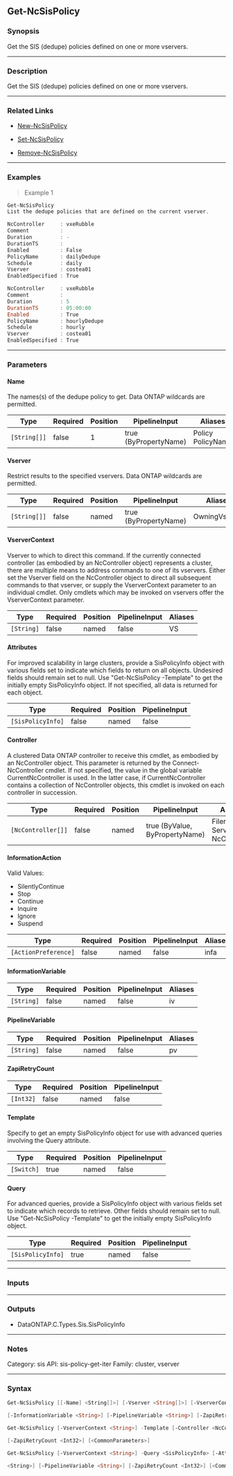 Get-NcSisPolicy
---------------

### Synopsis
Get the SIS (dedupe) policies defined on one or more vservers.

---

### Description

Get the SIS (dedupe) policies defined on one or more vservers.

---

### Related Links
* [New-NcSisPolicy](New-NcSisPolicy)

* [Set-NcSisPolicy](Set-NcSisPolicy)

* [Remove-NcSisPolicy](Remove-NcSisPolicy)

---

### Examples
> Example 1

```PowerShell
Get-NcSisPolicy
List the dedupe policies that are defined on the current vserver.

NcController     : vxeRubble
Comment          :
Duration         : -
DurationTS       :
Enabled          : False
PolicyName       : dailyDedupe
Schedule         : daily
Vserver          : costea01
EnabledSpecified : True

NcController     : vxeRubble
Comment          :
Duration         : 5
DurationTS       : 05:00:00
Enabled          : True
PolicyName       : hourlyDedupe
Schedule         : hourly
Vserver          : costea01
EnabledSpecified : True

```

---

### Parameters
#### **Name**
The names(s) of the dedupe policy to get.  Data ONTAP wildcards are permitted.

|Type        |Required|Position|PipelineInput        |Aliases              |
|------------|--------|--------|---------------------|---------------------|
|`[String[]]`|false   |1       |true (ByPropertyName)|Policy<br/>PolicyName|

#### **Vserver**
Restrict results to the specified vservers.  Data ONTAP wildcards are permitted.

|Type        |Required|Position|PipelineInput        |Aliases      |
|------------|--------|--------|---------------------|-------------|
|`[String[]]`|false   |named   |true (ByPropertyName)|OwningVserver|

#### **VserverContext**
Vserver to which to direct this command.  If the currently connected controller (as embodied by an NcController object) represents a cluster, there are multiple means to address commands to one of its vservers.  Either set the Vserver field on the NcController object to direct all subsequent commands to that vserver, or supply the VserverContext parameter to an individual cmdlet.  Only cmdlets which may be invoked on vservers offer the VserverContext parameter.

|Type      |Required|Position|PipelineInput|Aliases|
|----------|--------|--------|-------------|-------|
|`[String]`|false   |named   |false        |VS     |

#### **Attributes**
For improved scalability in large clusters, provide a SisPolicyInfo object with various fields set to indicate which fields to return on all objects.  Undesired fields should remain set to null.  Use "Get-NcSisPolicy -Template" to get the initially empty SisPolicyInfo object.  If not specified, all data is returned for each object.

|Type             |Required|Position|PipelineInput|
|-----------------|--------|--------|-------------|
|`[SisPolicyInfo]`|false   |named   |false        |

#### **Controller**
A clustered Data ONTAP controller to receive this cmdlet, as embodied by an NcController object.  This parameter is returned by the Connect-NcController cmdlet.  If not specified, the value in the global variable CurrentNcController is used.  In the latter case, if CurrentNcController contains a collection of NcController objects, this cmdlet is invoked on each controller in succession.

|Type              |Required|Position|PipelineInput                 |Aliases                          |
|------------------|--------|--------|------------------------------|---------------------------------|
|`[NcController[]]`|false   |named   |true (ByValue, ByPropertyName)|Filer<br/>Server<br/>NcController|

#### **InformationAction**

Valid Values:

* SilentlyContinue
* Stop
* Continue
* Inquire
* Ignore
* Suspend

|Type                |Required|Position|PipelineInput|Aliases|
|--------------------|--------|--------|-------------|-------|
|`[ActionPreference]`|false   |named   |false        |infa   |

#### **InformationVariable**

|Type      |Required|Position|PipelineInput|Aliases|
|----------|--------|--------|-------------|-------|
|`[String]`|false   |named   |false        |iv     |

#### **PipelineVariable**

|Type      |Required|Position|PipelineInput|Aliases|
|----------|--------|--------|-------------|-------|
|`[String]`|false   |named   |false        |pv     |

#### **ZapiRetryCount**

|Type     |Required|Position|PipelineInput|
|---------|--------|--------|-------------|
|`[Int32]`|false   |named   |false        |

#### **Template**
Specify to get an empty SisPolicyInfo object for use with advanced queries involving the Query attribute.

|Type      |Required|Position|PipelineInput|
|----------|--------|--------|-------------|
|`[Switch]`|true    |named   |false        |

#### **Query**
For advanced queries, provide a SisPolicyInfo object with various fields set to indicate which records to retrieve.  Other fields should remain set to null.  Use "Get-NcSisPolicy -Template" to get the initially empty SisPolicyInfo object.

|Type             |Required|Position|PipelineInput|
|-----------------|--------|--------|-------------|
|`[SisPolicyInfo]`|true    |named   |false        |

---

### Inputs

---

### Outputs
* DataONTAP.C.Types.Sis.SisPolicyInfo

---

### Notes
Category: sis
API: sis-policy-get-iter
Family: cluster, vserver

---

### Syntax
```PowerShell
Get-NcSisPolicy [[-Name] <String[]>] [-Vserver <String[]>] [-VserverContext <String>] [-Attributes <SisPolicyInfo>] [-Controller <NcController[]>] [-InformationAction <ActionPreference>] 
```
```PowerShell
[-InformationVariable <String>] [-PipelineVariable <String>] [-ZapiRetryCount <Int32>] [<CommonParameters>]
```
```PowerShell
Get-NcSisPolicy [-VserverContext <String>] -Template [-Controller <NcController[]>] [-InformationAction <ActionPreference>] [-InformationVariable <String>] [-PipelineVariable <String>] 
```
```PowerShell
[-ZapiRetryCount <Int32>] [<CommonParameters>]
```
```PowerShell
Get-NcSisPolicy [-VserverContext <String>] -Query <SisPolicyInfo> [-Attributes <SisPolicyInfo>] [-Controller <NcController[]>] [-InformationAction <ActionPreference>] [-InformationVariable 
```
```PowerShell
<String>] [-PipelineVariable <String>] [-ZapiRetryCount <Int32>] [<CommonParameters>]
```
